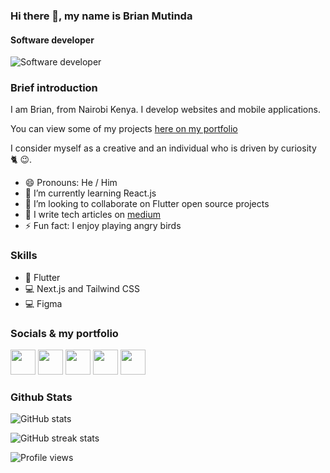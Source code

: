 ### Hi there 👋, my name is Brian Mutinda
#### Software developer
![Software developer](https://pbs.twimg.com/profile_banners/1483380654846926848/1646724400/600x200)

### Brief introduction
I am Brian, from Nairobi Kenya. I develop websites and mobile applications. 

You can view some of my projects [here on my portfolio](https://brianmutinda.netlify.com)

I consider myself as a creative and an individual who is driven by curiosity 🐈 😉.

- 😄 Pronouns: He / Him 
- 🌱 I’m currently learning React.js 
- 👯 I’m looking to collaborate on Flutter open source projects 
- 📖 I write tech articles on [medium](https://medium.com/@brianmutinda49)
- ⚡ Fun fact: I enjoy playing angry birds

### Skills
* 📱 Flutter
* 💻 Next.js and Tailwind CSS
* 💻 Figma

### Socials & my portfolio
[<img src="https://img.icons8.com/color/344/twitter--v1.png" height='40'/>](https://twitter.com/brian_1011_dev) 
[<img src="https://img.icons8.com/fluency/344/linkedin.png" height='40'/>](https://www.linkedin.com/in/brian-mutinda-366064163) 
[<img src="https://img.icons8.com/color-glass/344/medium-monogram.png" height='40'/>](https://medium.com/@brianmutinda49) 
[<img src="https://img.icons8.com/fluency/344/instagram-new.png" height='40'/>](https://www.instagram.com/brian_developer/) 
[<img src="https://img.icons8.com/external-flaticons-lineal-color-flat-icons/344/external-portfolio-job-search-flaticons-lineal-color-flat-icons-3.png" height='40'/>](https://brianmutinda.netlify.com) 

<!-- [<img src='https://cdn.jsdelivr.net/npm/simple-icons@3.0.1/icons/github.svg' alt='github' height='40' style="background-color:blue">](https://github.com/Brian1011)  [<img src='https://cdn.jsdelivr.net/npm/simple-icons@3.0.1/icons/linkedin.svg' alt='linkedin' height='40'>](https://www.linkedin.com/in/brian-mutinda-366064163//)  
[<img src='https://cdn.jsdelivr.net/npm/simple-icons@3.0.1/icons/instagram.svg' alt='instagram' height='40'>](https://www.instagram.com/brian_developer/)  [<img src='https://cdn.jsdelivr.net/npm/simple-icons@3.0.1/icons/twitter.svg' alt='twitter' height='40'>](https://twitter.com/brian_1011_dev)  [<img src='https://cdn.jsdelivr.net/npm/simple-icons@3.0.1/icons/icloud.svg' alt='website' height='40'>](https://brianmutinda.netlify.com)  [<img src='https://cdn.jsdelivr.net/npm/simple-icons@3.0.1/icons/medium.svg' alt='medium' height='40'>](https://medium.com/@brianmutinda49)   -->

### Github Stats
![GitHub stats](https://github-readme-stats.vercel.app/api?username=Brian1011&show_icons=true&count_private=true)  

![GitHub streak stats](https://github-readme-streak-stats.herokuapp.com/?user=Brian1011)  

![Profile views](https://gpvc.arturio.dev/Brian1011)  
